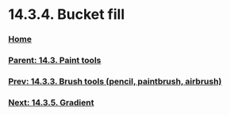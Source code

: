 # 14.3.4. Bucket fill

### [Home](./00-home.md)
### [Parent: 14.3. Paint tools](./14-03-00-paint-tools.md)
### [Prev: 14.3.3. Brush tools (pencil, paintbrush, airbrush)](./14-03-03-brush-tools-pencil-paintbrush-airbrush.md)
### [Next: 14.3.5. Gradient](./14-03-05-gradient.md)
